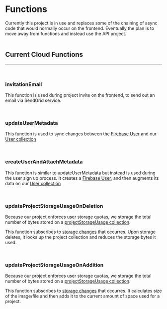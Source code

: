 # Functions

Currently this project is in use and replaces some of the chaining of async code that would normally occur on the frontend. Eventually the plan is to move away from functions and instead use the API project.
<br />
<br />

## Current Cloud Functions

---

<br/>

### invitationEmail

This function is used during project invite on the frontend, to send out an email via SendGrid service.

<br/>

### updateUserMetadata

This function is used to sync changes between the [Firebase User](https://console.firebase.google.com/u/2/project/stepflow-d6a02/authentication/users) and our [User collection](https://console.firebase.google.com/u/2/project/stepflow-d6a02/firestore/data/~2Fusers~2F06T4lgj7x1emjUEMCmPnJYPFjum2)

<br/>

### createUserAndAttachMetadata

This function is similar to updateUserMetadata but instead is used during the user sign up process.
It creates a [Firebase User](https://console.firebase.google.com/u/2/project/stepflow-d6a02/authentication/users), and then augments its data on our [User collection](https://console.firebase.google.com/u/2/project/stepflow-d6a02/firestore/data/~2Fusers~2F06T4lgj7x1emjUEMCmPnJYPFjum2)

<br/>

### updateProjectStorageUsageOnDeletion

Because our project enforces user storage quotas, we storage the total number of bytes stored on a [projectStorageUsage collection](https://console.firebase.google.com/u/2/project/stepflow-d6a02/firestore/data/~2FprojectStorageUsage~2F06T4lgj7x1emjUEMCmPnJYPFjum2).

This function subscribes to [storage changes](https://console.firebase.google.com/u/2/project/stepflow-d6a02/storage/stepflow-d6a02.appspot.com/files) that occurres. Upon storage deletes, it looks up the project collection and reduces the storage bytes it used.

<br/>

### updateProjectStorageUsageOnAddition

Because our project enforces user storage quotas, we storage the total number of bytes stored on a [projectStorageUsage collection](https://console.firebase.google.com/u/2/project/stepflow-d6a02/firestore/data/~2FprojectStorageUsage~2F06T4lgj7x1emjUEMCmPnJYPFjum2).

This function subscribes to [storage changes](https://console.firebase.google.com/u/2/project/stepflow-d6a02/storage/stepflow-d6a02.appspot.com/files) that occurres. It calculates size of the image/file and then adds it to the current amount of space used for a project.

<br/>
